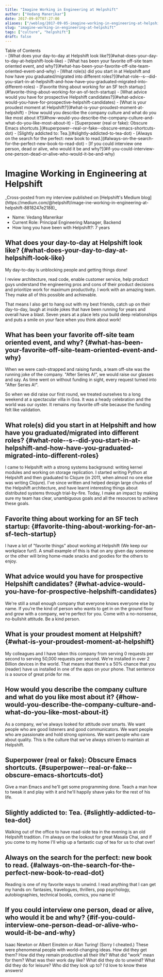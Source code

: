 ```yaml
---
title: "Imagine Working in Engineering at Helpshift"
author: ["Vedang Manerikar"]
date: 2017-09-07T07:27:00
aliases: ["/weblog/2017-09-05-imagine-working-in-engineering-at-helpshift/"]
slug: "imagine-working-in-engineering-at-helpshift"
tags: ["culture", "helpshift"]
draft: false
---
```


<div class="ox-neuron-main">
<div class="ox-neuron-toc">
<div class="ox-neuron-toc-contents">
<div class="ox-neuron-toc-heading">Table of Contents</div>
<div class="ox-neuron-toc-items">
- [What does your day-to-day at Helpshift look like?](#what-does-your-day-to-day-at-helpshift-look-like)
- [What has been your favorite off-site team oriented event, and why?](#what-has-been-your-favorite-off-site-team-oriented-event-and-why)
- [What role(s) did you start in at Helpshift and how have you graduated/migrated into different roles?](#what-role--s--did-you-start-in-at-helpshift-and-how-have-you-graduated-migrated-into-different-roles)
- [Favorite thing about working for an SF tech startup:](#favorite-thing-about-working-for-an-sf-tech-startup)
- [What advice would you have for prospective Helpshift candidates?](#what-advice-would-you-have-for-prospective-helpshift-candidates)
- [What is your proudest moment at Helpshift?](#what-is-your-proudest-moment-at-helpshift)
- [How would you describe the company culture and what do you like most about it?](#how-would-you-describe-the-company-culture-and-what-do-you-like-most-about-it)
- [Superpower (real or fake): Obscure Emacs shortcuts.](#superpower--real-or-fake--obscure-emacs-shortcuts-dot)
- [Slightly addicted to: Tea.](#slightly-addicted-to-tea-dot)
- [Always on the search for the perfect: new book to read.](#always-on-the-search-for-the-perfect-new-book-to-read-dot)
- [If you could interview one person, dead or alive, who would it be and why?](#if-you-could-interview-one-person-dead-or-alive-who-would-it-be-and-why)</div>
</div>
</div>

<div class="ox-neuron-article">
<h1 class="ox-neuron-article-heading">Imagine Working in Engineering at Helpshift</h1>
<div class="ox-neuron-article-contents">
_Cross-posted from my interview published on [Helpshift's Medium blog](https://medium.com/@helpshift/image-ine-working-in-engineering-at-helpshift-8818247e2188)_

-   Name: Vedang Manerikar
-   Current Role: Principal Engineering Manager, Backend
-   How long you have been with Helpshift?: 7 years

<!--more-->


## What does your day-to-day at Helpshift look like? {#what-does-your-day-to-day-at-helpshift-look-like}

My day-to-day is unblocking people and getting things done!

I review architecture, read code, enable customer service, help product guys understand the engineering pros and cons of their product decisions and prioritize work for maximum productivity. I work with an amazing team. They make all of this possible and achievable.

That means I also get to hang out with my best friends, catch up on their day-to-day, laugh at inside jokes that have been running for years and overall have a blast. Seven years at a place lets you build deep relationships and puts a smile on your face when you think about work!


## What has been your favorite off-site team oriented event, and why? {#what-has-been-your-favorite-off-site-team-oriented-event-and-why}

When we were cash-strapped and raising funds, a team off-site was the running joke of the company. "After Series A!", we would raise our glasses and say. As time went on without funding in sight, every request turned into "After Series A!".

So when we did raise our first round, we treated ourselves to a long weekend at a spectacular villa in Goa. It was a heady celebration and the world was our oyster. It remains my favorite off-site because the funding felt like validation.


## What role(s) did you start in at Helpshift and how have you graduated/migrated into different roles? {#what-role--s--did-you-start-in-at-helpshift-and-how-have-you-graduated-migrated-into-different-roles}

I came to Helpshift with a strong systems background: writing kernel modules and working on storage replication. I started writing Python at Helpshift and then graduated to Clojure (in 2011, when almost no one else was writing Clojure). I've since written and helped design large chunks of the Helpshift architecture, and have learnt interesting things about distributed systems through trial-by-fire. Today, I make an impact by making sure my team has clear, unambiguous goals and all the resources to achieve these goals.


## Favorite thing about working for an SF tech startup: {#favorite-thing-about-working-for-an-sf-tech-startup}

I have a lot of "favorite things" about working at Helpshift (We keep our workplace fun!). A small example of this is that on any given day someone or the other will bring home-made snacks and goodies for the others to enjoy.


## What advice would you have for prospective Helpshift candidates? {#what-advice-would-you-have-for-prospective-helpshift-candidates}

We're still a small enough company that everyone knows everyone else by name. If you're the kind of person who wants to get in on the ground floor and grow with a company, we're perfect for you. Come with a no-nonsense, no-bullshit attitude. Be a kind person.


## What is your proudest moment at Helpshift? {#what-is-your-proudest-moment-at-helpshift}

My colleagues and I have taken this company from serving 0 requests per second to serving 50,000 requests per second. We're installed in over 2 Billion devices in the world. That means that there's a 50% chance that you (reader) have us installed in one of the apps on your phone. That sentence is a source of great pride for me.


## How would you describe the company culture and what do you like most about it? {#how-would-you-describe-the-company-culture-and-what-do-you-like-most-about-it}

As a company, we've always looked for attitude over smarts. We want people who are good listeners and good communicators. We want people who are passionate and hold strong opinions. We want people who care about quality. This is the culture that we've always striven to maintain at Helpshift.


## Superpower (real or fake): Obscure Emacs shortcuts. {#superpower--real-or-fake--obscure-emacs-shortcuts-dot}

Give a man Emacs and he'll get some programming done. Teach a man how to tweak it and play with it and he'll happily shave yaks for the rest of his life.


## Slightly addicted to: Tea. {#slightly-addicted-to-tea-dot}

Walking out of the office to have road-side tea in the evening is an old Helpshift tradition. I'm always on the lookout for great Masala Chai, and if you come to my home I'll whip up a fantastic cup of tea for us to chat over!


## Always on the search for the perfect: new book to read. {#always-on-the-search-for-the-perfect-new-book-to-read-dot}

Reading is one of my favorite ways to unwind. I read anything that I can get my hands on: fantasies, travelogues, thrillers, pop psychology, autobiographies, technical books, comics, you name it!


## If you could interview one person, dead or alive, who would it be and why? {#if-you-could-interview-one-person-dead-or-alive-who-would-it-be-and-why}

Isaac Newton or Albert Einstein or Alan Turing! (Sorry I cheated.) These were phenomenal people with world-changing ideas. How did they get them? How did they remain productive all their life? What did "work" mean for them? What was their work day like? What did they do to unwind? What did they do for leisure? Who did <span class="underline">they</span> look up to? I'd love to know these answers!

</div>
</div>
</div>
